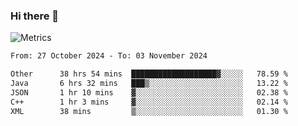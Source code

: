 ### Hi there 👋

![Metrics](https://github.com/radoapx/radoapx/blob/main/github-metrics.svg)

<!--START_SECTION:waka-->

```txt
From: 27 October 2024 - To: 03 November 2024

Other      38 hrs 54 mins  ███████████████████▓░░░░░   78.59 %
Java       6 hrs 32 mins   ███▒░░░░░░░░░░░░░░░░░░░░░   13.22 %
JSON       1 hr 10 mins    ▓░░░░░░░░░░░░░░░░░░░░░░░░   02.38 %
C++        1 hr 3 mins     ▓░░░░░░░░░░░░░░░░░░░░░░░░   02.14 %
XML        38 mins         ▒░░░░░░░░░░░░░░░░░░░░░░░░   01.30 %
```

<!--END_SECTION:waka-->

<!--
**radoapx/radoapx** is a ✨ _special_ ✨ repository because its `README.md` (this file) appears on your GitHub profile.

Here are some ideas to get you started:

- 🔭 I’m currently working on ...
- 🌱 I’m currently learning ...
- 👯 I’m looking to collaborate on ...
- 🤔 I’m looking for help with ...
- 💬 Ask me about ...
- 📫 How to reach me: ...
- 😄 Pronouns: ...
- ⚡ Fun fact: ...
-->
